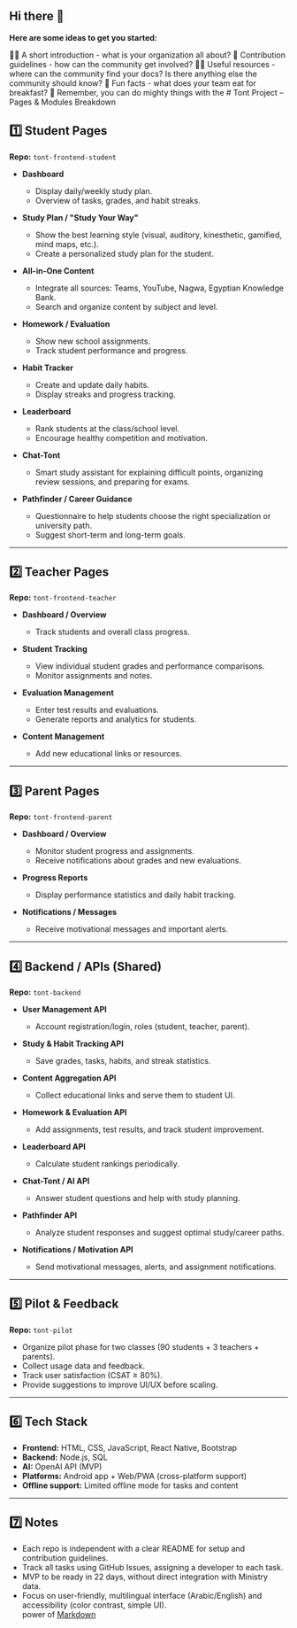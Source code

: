 ## Hi there 👋



**Here are some ideas to get you started:**

🙋‍♀️ A short introduction - what is your organization all about?
🌈 Contribution guidelines - how can the community get involved?
👩‍💻 Useful resources - where can the community find your docs? Is there anything else the community should know?
🍿 Fun facts - what does your team eat for breakfast?
🧙 Remember, you can do mighty things with the # Tont Project – Pages & Modules Breakdown

## 1️⃣ Student Pages
**Repo:** `tont-frontend-student`

- **Dashboard**
  - Display daily/weekly study plan.
  - Overview of tasks, grades, and habit streaks.

- **Study Plan / "Study Your Way"**
  - Show the best learning style (visual, auditory, kinesthetic, gamified, mind maps, etc.).
  - Create a personalized study plan for the student.

- **All-in-One Content**
  - Integrate all sources: Teams, YouTube, Nagwa, Egyptian Knowledge Bank.
  - Search and organize content by subject and level.

- **Homework / Evaluation**
  - Show new school assignments.
  - Track student performance and progress.

- **Habit Tracker**
  - Create and update daily habits.
  - Display streaks and progress tracking.

- **Leaderboard**
  - Rank students at the class/school level.
  - Encourage healthy competition and motivation.

- **Chat-Tont**
  - Smart study assistant for explaining difficult points, organizing review sessions, and preparing for exams.

- **Pathfinder / Career Guidance**
  - Questionnaire to help students choose the right specialization or university path.
  - Suggest short-term and long-term goals.

---

## 2️⃣ Teacher Pages
**Repo:** `tont-frontend-teacher`

- **Dashboard / Overview**
  - Track students and overall class progress.

- **Student Tracking**
  - View individual student grades and performance comparisons.
  - Monitor assignments and notes.

- **Evaluation Management**
  - Enter test results and evaluations.
  - Generate reports and analytics for students.

- **Content Management**
  - Add new educational links or resources.

---

## 3️⃣ Parent Pages
**Repo:** `tont-frontend-parent`

- **Dashboard / Overview**
  - Monitor student progress and assignments.
  - Receive notifications about grades and new evaluations.

- **Progress Reports**
  - Display performance statistics and daily habit tracking.

- **Notifications / Messages**
  - Receive motivational messages and important alerts.

---

## 4️⃣ Backend / APIs (Shared)
**Repo:** `tont-backend`

- **User Management API**
  - Account registration/login, roles (student, teacher, parent).

- **Study & Habit Tracking API**
  - Save grades, tasks, habits, and streak statistics.

- **Content Aggregation API**
  - Collect educational links and serve them to student UI.

- **Homework & Evaluation API**
  - Add assignments, test results, and track student improvement.

- **Leaderboard API**
  - Calculate student rankings periodically.

- **Chat-Tont / AI API**
  - Answer student questions and help with study planning.

- **Pathfinder API**
  - Analyze student responses and suggest optimal study/career paths.

- **Notifications / Motivation API**
  - Send motivational messages, alerts, and assignment notifications.

---

## 5️⃣ Pilot & Feedback
**Repo:** `tont-pilot`

- Organize pilot phase for two classes (90 students + 3 teachers + parents).  
- Collect usage data and feedback.  
- Track user satisfaction (CSAT ≥ 80%).  
- Provide suggestions to improve UI/UX before scaling.

---

## 6️⃣ Tech Stack

- **Frontend:** HTML, CSS, JavaScript, React Native, Bootstrap  
- **Backend:** Node.js, SQL  
- **AI:** OpenAI API (MVP)  
- **Platforms:** Android app + Web/PWA (cross-platform support)  
- **Offline support:** Limited offline mode for tasks and content  

---

## 7️⃣ Notes

- Each repo is independent with a clear README for setup and contribution guidelines.  
- Track all tasks using GitHub Issues, assigning a developer to each task.  
- MVP to be ready in 22 days, without direct integration with Ministry data.  
- Focus on user-friendly, multilingual interface (Arabic/English) and accessibility (color contrast, simple UI).  
power of [Markdown](https://docs.github.com/github/writing-on-github/getting-started-with-writing-and-formatting-on-github/basic-writing-and-formatting-syntax)

